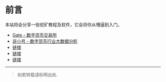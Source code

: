 # 前言

本站将会分享一些挖矿教程及软件，它会将你从懵逼到入门。

* [Gate - 数字货币交易所](https://gate.co/)
* [非小号 - 数字货币行业大数据分析](https://www.feixiaohao.com/)
* [链接](https://www.baidu.com/)
* [链接](https://www.baidu.com/)
* [链接](https://www.baidu.com/)

---
> 如若转载请标明出处.
